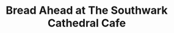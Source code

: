 ---
title: "Bread Ahead at The Southwark Cathedral Cafe"
url: /london-borough-of-southwark/bread-ahead-at-the-southwark-cathedral-cafe/
shop: bakery
---